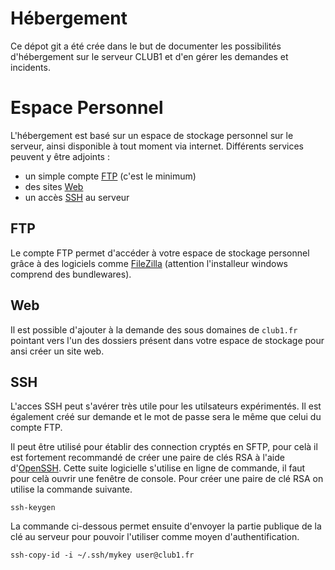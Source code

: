 # Hébergement

Ce dépot git a été crée dans le but de documenter les possibilités d'hébergement sur le serveur CLUB1 et d'en gérer les demandes et incidents.

# Espace Personnel

L'hébergement est basé sur un espace de stockage personnel sur le serveur, ainsi disponible à tout moment via internet. Différents services peuvent y être adjoints :

-   un simple compte [FTP](#ftp) (c'est le minimum)
-   des sites [Web](#web)
-   un accès [SSH](#ssh) au serveur

## FTP

Le compte FTP permet d'accéder à votre espace de stockage personnel grâce à des logiciels comme [FileZilla](https://filezilla-project.org/download.php?type=client) (attention l'installeur windows comprend des bundlewares).

## Web

Il est possible d'ajouter à la demande des sous domaines de `club1.fr` pointant vers l'un des dossiers présent dans votre espace de stockage pour ansi créer un site web.

## SSH

L'acces SSH peut s'avérer très utile pour les utilsateurs expérimentés. Il est également créé sur demande et le mot de passe sera le même que celui du compte FTP.

Il peut être utilisé pour établir des connection cryptés en SFTP, pour celà il est fortement recommandé de créer une paire de clés RSA à l'aide d'[OpenSSH](https://fr.wikipedia.org/wiki/OpenSSH). Cette suite logicielle s'utilise en ligne de commande, il faut pour celà ouvrir une fenêtre de console. Pour créer une paire de clé RSA on utilise la commande suivante.

```$
ssh-keygen
```

La commande ci-dessous permet ensuite d'envoyer la partie publique de la clé au serveur pour pouvoir l'utiliser comme moyen d'authentification.

```$
ssh-copy-id -i ~/.ssh/mykey user@club1.fr
```
